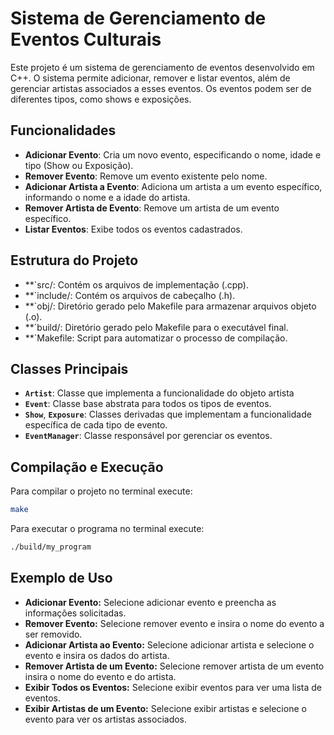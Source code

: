 # Sistema de Gerenciamento de Eventos Culturais

Este projeto é um sistema de gerenciamento de eventos desenvolvido em C++. O sistema permite adicionar, remover e listar eventos, além de gerenciar artistas associados a esses eventos. Os eventos podem ser de diferentes tipos, como shows e exposições.

## Funcionalidades

- **Adicionar Evento**: Cria um novo evento, especificando o nome, idade e tipo (Show ou Exposição).
- **Remover Evento**: Remove um evento existente pelo nome.
- **Adicionar Artista a Evento**: Adiciona um artista a um evento específico, informando o nome e a idade do artista.
- **Remover Artista de Evento**: Remove um artista de um evento específico.
- **Listar Eventos**: Exibe todos os eventos cadastrados.

## Estrutura do Projeto

- **`src/: Contém os arquivos de implementação (.cpp).
- **`include/: Contém os arquivos de cabeçalho (.h).
- **`obj/: Diretório gerado pelo Makefile para armazenar arquivos objeto (.o).
- **`build/: Diretório gerado pelo Makefile para o executável final.
- **`Makefile: Script para automatizar o processo de compilação.

## Classes Principais

- **`Artist`**: Classe que implementa a funcionalidade do objeto artista
- **`Event`**: Classe base abstrata para todos os tipos de eventos.
- **`Show`**, **`Exposure`**: Classes derivadas que implementam a funcionalidade específica de cada tipo de evento.
- **`EventManager`**: Classe responsável por gerenciar os eventos.

## Compilação e Execução

Para compilar o projeto no terminal execute: 

```bash
make
```
Para executar o programa no terminal execute:
```bash
./build/my_program
```

## Exemplo de Uso

- **Adicionar Evento:** Selecione adicionar evento e preencha as informações solicitadas.
- **Remover Evento:** Selecione remover evento e insira o nome do evento a ser removido.
- **Adicionar Artista ao Evento:** Selecione adicionar artista e selecione o evento e insira os dados do artista.
- **Remover Artista de um Evento:** Selecione remover artista de um evento insira o nome do evento e do artista.
- **Exibir Todos os Eventos:** Selecione exibir eventos para ver uma lista de eventos.
- **Exibir Artistas de um Evento:** Selecione exibir artistas e selecione o evento para ver os artistas associados.
